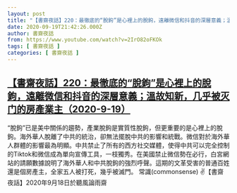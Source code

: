 ```yaml
---
layout: post
title: "【書齋夜話】220：最徹底的“脫鉤”是心裡上的脫鉤，遠離微信和抖音的深層意義；溫故知新，几乎被灭门的房產業主（2020-9-19）"
date: 2020-09-19T21:42:26.000Z
author: 書齋夜話
from: https://www.youtube.com/watch?v=2IrO82oFKOk
tags: [ 書齋夜話 ]
categories: [ 書齋夜話 ]
---
```

<!--1600551746000-->
[【書齋夜話】220：最徹底的“脫鉤”是心裡上的脫鉤，遠離微信和抖音的深層意義；溫故知新，几乎被灭门的房產業主（2020-9-19）](https://www.youtube.com/watch?v=2IrO82oFKOk)
------

<div>
“脫鉤”已是美中關係的趨勢，產業脫鉤是實質性脫鉤，但更重要的是心裡上的脫鉤。海外華人脫離了中共的統治，卻無法擺脫中共的影響和統戰。微信對於海外華人群體的影響最為明顯。中共禁止了所有的西方社交媒體，使得中共可以完全控制的Tiktok和微信成為單向宣傳工具，一枝獨秀。在美國禁止微信勢在必行，白宮網站的請願數據說明了海外華人和中共脫鉤的強烈呼聲。這期的文革受害的普通百姓還是個房產主，全家五人被打死，幾乎被滅門。 常識(commonsense) ✌【書齋夜話】2020年9月18日於聽風論雨齋
</div>
